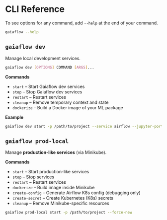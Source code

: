 # CLI Reference

To see options for any command, add `--help` at the end of your command.

```bash
gaiaflow --help
```

## `gaiaflow dev`

Manage local development services.

```bash
gaiaflow dev [OPTIONS] COMMAND [ARGS]...
```

**Commands**

- `start` – Start Gaiaflow dev services
- `stop` – Stop Gaiaflow dev services
- `restart` – Restart services
- `cleanup` – Remove temporary context and state
- `dockerize` – Build a Docker image of your ML package

**Example**

```bash
gaiaflow dev start -p /path/to/project --service airflow --jupyter-port 8888
```


## `gaiaflow prod-local`
Manage **production-like services** (via Minikube).

**Commands**

- `start` – Start production-like services
- `stop` – Stop services
- `restart` – Restart services
- `dockerize` – Build image inside Minikube
- `create-config` – Generate Airflow K8s config (debugging only)
- `create-secret` – Create Kubernetes (K8s) secrets
- `cleanup` – Remove Minikube-specific resources

```bash
gaiaflow prod-local start -p /path/to/project --force-new
```

